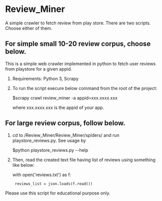# Review_Miner
A simple crawler to fetch review from play store. There are two scripts. Choose either of them.


## For simple small 10-20 review corpus, choose below.

This is a simple web crawler implemented in python to fetch user reviews from playstore for a given appid.

1)  Requirements: Python 3, Scrapy

2)  To run the script execure below command from the root of the project:
   
    $scrapy crawl review_miner -a appid=xxx.xxxx.xxx 
 
    where xxx.xxxx.xxx is the appid of your app. 
   
## For large review corpus, follow below.
  
1)  cd to /Review_Miner/Review_Miner/spiders/ and run playstore_reviews.py. See usage by
  
    $python playstore_reviews.py --help

2) Then, read the created text file having list of reviews using something like below:
    
   with open('reviews.txt') as f:
   
        reviews_list = json.loads(f.read())  
   
Please use this script for educational purpose only.
